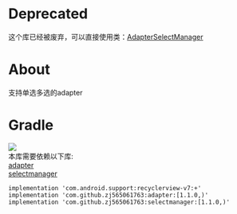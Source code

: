 # Deprecated
这个库已经被废弃，可以直接使用类：[AdapterSelectManager](https://github.com/zj565061763/adapter-selectable/blob/master/lib/src/main/java/com/sd/lib/adapter/selectable/AdapterSelectManager.java)

# About
支持单选多选的adapter

# Gradle
[![](https://jitpack.io/v/zj565061763/adapter-selectable.svg)](https://jitpack.io/#zj565061763/adapter-selectable)
<br>
本库需要依赖以下库:
<br>
[adapter](https://github.com/zj565061763/adapter)
<br>
[selectmanager](https://github.com/zj565061763/selectmanager)
```
implementation 'com.android.support:recyclerview-v7:+'
implementation 'com.github.zj565061763:adapter:[1.1.0,)'
implementation 'com.github.zj565061763:selectmanager:[1.1.0,)'
```
